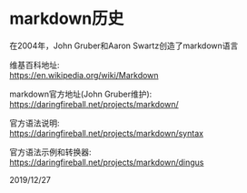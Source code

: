 # markdown历史

在2004年，John Gruber和Aaron Swartz创造了markdown语言  

维基百科地址:  
https://en.wikipedia.org/wiki/Markdown  


markdown官方地址(John Gruber维护):  
https://daringfireball.net/projects/markdown/  

官方语法说明:  
https://daringfireball.net/projects/markdown/syntax  

官方语法示例和转换器:  
https://daringfireball.net/projects/markdown/dingus  


2019/12/27  
